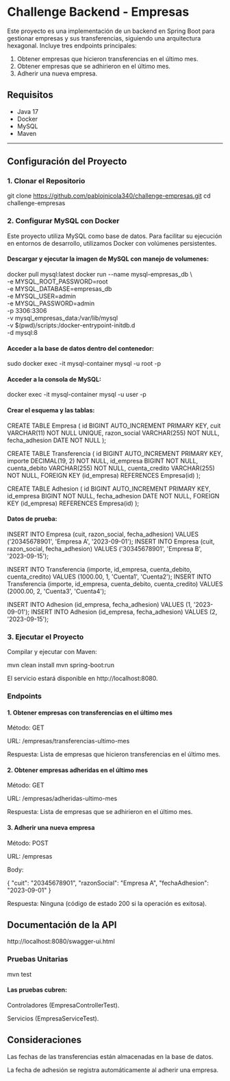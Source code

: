 # Challenge Backend - Empresas

Este proyecto es una implementación de un backend en Spring Boot para gestionar empresas y sus transferencias, siguiendo una arquitectura hexagonal. Incluye tres endpoints principales:
1. Obtener empresas que hicieron transferencias en el último mes.
2. Obtener empresas que se adhirieron en el último mes.
3. Adherir una nueva empresa.

## Requisitos

- Java 17
- Docker
- MySQL
- Maven

---

## Configuración del Proyecto

### 1. Clonar el Repositorio

git clone https://github.com/pablojnicola340/challenge-empresas.git
cd challenge-empresas

### 2. Configurar MySQL con Docker

Este proyecto utiliza MySQL como base de datos. Para facilitar su ejecución en entornos de desarrollo, utilizamos Docker con volúmenes persistentes.

#### Descargar y ejecutar la imagen de MySQL con manejo de volumenes:

 docker pull mysql:latest 
 docker run --name mysql-empresas_db \  
 -e MYSQL_ROOT_PASSWORD=root \
 -e MYSQL_DATABASE=empresas_db \
 -e MYSQL_USER=admin \
 -e MYSQL_PASSWORD=admin \
 -p 3306:3306 \
 -v mysql_empresas_data:/var/lib/mysql \
 -v $(pwd)/scripts:/docker-entrypoint-initdb.d \
 -d mysql:8

#### Acceder a la base de datos dentro del contenedor:

sudo docker exec -it mysql-container mysql -u root -p

#### Acceder a la consola de MySQL:

docker exec -it mysql-container mysql -u user -p

#### Crear el esquema y las tablas:

CREATE TABLE Empresa (
    id BIGINT AUTO_INCREMENT PRIMARY KEY,
    cuit VARCHAR(11) NOT NULL UNIQUE,
    razon_social VARCHAR(255) NOT NULL,
    fecha_adhesion DATE NOT NULL
);

CREATE TABLE Transferencia (
    id BIGINT AUTO_INCREMENT PRIMARY KEY,
    importe DECIMAL(19, 2) NOT NULL,
    id_empresa BIGINT NOT NULL,
    cuenta_debito VARCHAR(255) NOT NULL,
    cuenta_credito VARCHAR(255) NOT NULL,
    FOREIGN KEY (id_empresa) REFERENCES Empresa(id)
);

CREATE TABLE Adhesion (
    id BIGINT AUTO_INCREMENT PRIMARY KEY,
    id_empresa BIGINT NOT NULL,
    fecha_adhesion DATE NOT NULL,
    FOREIGN KEY (id_empresa) REFERENCES Empresa(id)
);

#### Datos de prueba:

INSERT INTO Empresa (cuit, razon_social, fecha_adhesion) VALUES ('20345678901', 'Empresa A', '2023-09-01');
INSERT INTO Empresa (cuit, razon_social, fecha_adhesion) VALUES ('30345678901', 'Empresa B', '2023-09-15');

INSERT INTO Transferencia (importe, id_empresa, cuenta_debito, cuenta_credito) VALUES (1000.00, 1, 'Cuenta1', 'Cuenta2');
INSERT INTO Transferencia (importe, id_empresa, cuenta_debito, cuenta_credito) VALUES (2000.00, 2, 'Cuenta3', 'Cuenta4');

INSERT INTO Adhesion (id_empresa, fecha_adhesion) VALUES (1, '2023-09-01');
INSERT INTO Adhesion (id_empresa, fecha_adhesion) VALUES (2, '2023-09-15');

### 3. Ejecutar el Proyecto
Compilar y ejecutar con Maven:

mvn clean install
mvn spring-boot:run

El servicio estará disponible en http://localhost:8080.

### Endpoints
#### 1. Obtener empresas con transferencias en el último mes
Método: GET

URL: /empresas/transferencias-ultimo-mes

Respuesta: Lista de empresas que hicieron transferencias en el último mes.

#### 2. Obtener empresas adheridas en el último mes
Método: GET

URL: /empresas/adheridas-ultimo-mes

Respuesta: Lista de empresas que se adhirieron en el último mes.

#### 3. Adherir una nueva empresa
Método: POST

URL: /empresas

Body:

{
  "cuit": "20345678901",
  "razonSocial": "Empresa A",
  "fechaAdhesion": "2023-09-01"
}

Respuesta: Ninguna (código de estado 200 si la operación es exitosa).

## Documentación de la API

http://localhost:8080/swagger-ui.html

### Pruebas Unitarias

mvn test

#### Las pruebas cubren:

Controladores (EmpresaControllerTest).

Servicios (EmpresaServiceTest).

## Consideraciones

Las fechas de las transferencias están almacenadas en la base de datos.

La fecha de adhesión se registra automáticamente al adherir una empresa.
